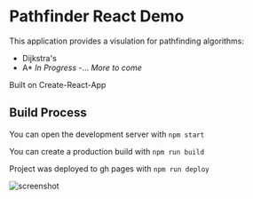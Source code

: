 # Pathfinder React Demo

This application provides a visulation for pathfinding algorithms:

- Dijkstra's
- A\* _In Progress_
  -... _More to come_

Built on Create-React-App

## Build Process

You can open the development server with
`npm start`

You can create a production build with
`npm run build`

Project was deployed to gh pages with
`npm run deploy`

![screenshot](https://res.cloudinary.com/joecarothers/image/upload/v1636570702/misc/screnshot_hbwghw.png)
